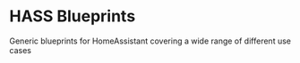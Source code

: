 # HASS Blueprints

Generic blueprints for HomeAssistant covering a wide range of different use cases